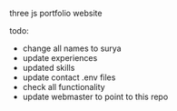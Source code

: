 three js portfolio website

todo:
 - change all names to surya
 - update experiences
 - updated skills
 - update contact .env files
 - check all functionality
 - update webmaster to point to this repo 